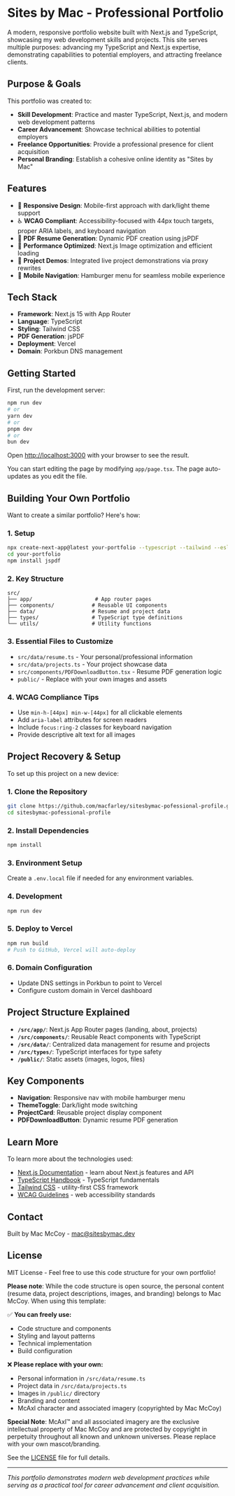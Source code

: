 # Sites by Mac - Professional Portfolio

A modern, responsive portfolio website built with Next.js and TypeScript, showcasing my web development skills and projects. This site serves multiple purposes: advancing my TypeScript and Next.js expertise, demonstrating capabilities to potential employers, and attracting freelance clients.

## Purpose & Goals

This portfolio was created to:
- **Skill Development**: Practice and master TypeScript, Next.js, and modern web development patterns
- **Career Advancement**: Showcase technical abilities to potential employers
- **Freelance Opportunities**: Provide a professional presence for client acquisition
- **Personal Branding**: Establish a cohesive online identity as "Sites by Mac"

## Features

- 🎨 **Responsive Design**: Mobile-first approach with dark/light theme support
- ♿ **WCAG Compliant**: Accessibility-focused with 44px touch targets, proper ARIA labels, and keyboard navigation
- 📄 **PDF Resume Generation**: Dynamic PDF creation using jsPDF
- 🚀 **Performance Optimized**: Next.js Image optimization and efficient loading
- 🔗 **Project Demos**: Integrated live project demonstrations via proxy rewrites
- 📱 **Mobile Navigation**: Hamburger menu for seamless mobile experience

## Tech Stack

- **Framework**: Next.js 15 with App Router
- **Language**: TypeScript
- **Styling**: Tailwind CSS
- **PDF Generation**: jsPDF
- **Deployment**: Vercel
- **Domain**: Porkbun DNS management

## Getting Started

First, run the development server:

```bash
npm run dev
# or
yarn dev
# or
pnpm dev
# or
bun dev
```

Open [http://localhost:3000](http://localhost:3000) with your browser to see the result.

You can start editing the page by modifying `app/page.tsx`. The page auto-updates as you edit the file.

## Building Your Own Portfolio

Want to create a similar portfolio? Here's how:

### 1. Setup
```bash
npx create-next-app@latest your-portfolio --typescript --tailwind --eslint
cd your-portfolio
npm install jspdf
```

### 2. Key Structure
```
src/
├── app/                    # App router pages
├── components/            # Reusable UI components
├── data/                  # Resume and project data
├── types/                 # TypeScript type definitions
└── utils/                 # Utility functions
```

### 3. Essential Files to Customize
- `src/data/resume.ts` - Your personal/professional information
- `src/data/projects.ts` - Your project showcase data
- `src/components/PDFDownloadButton.tsx` - Resume PDF generation logic
- `public/` - Replace with your own images and assets

### 4. WCAG Compliance Tips
- Use `min-h-[44px] min-w-[44px]` for all clickable elements
- Add `aria-label` attributes for screen readers
- Include `focus:ring-2` classes for keyboard navigation
- Provide descriptive alt text for all images

## Project Recovery & Setup

To set up this project on a new device:

### 1. Clone the Repository
```bash
git clone https://github.com/macfarley/sitesbymac-pofessional-profile.git
cd sitesbymac-pofessional-profile
```

### 2. Install Dependencies
```bash
npm install
```

### 3. Environment Setup
Create a `.env.local` file if needed for any environment variables.

### 4. Development
```bash
npm run dev
```

### 5. Deploy to Vercel
```bash
npm run build
# Push to GitHub, Vercel will auto-deploy
```

### 6. Domain Configuration
- Update DNS settings in Porkbun to point to Vercel
- Configure custom domain in Vercel dashboard

## Project Structure Explained

- **`/src/app/`**: Next.js App Router pages (landing, about, projects)
- **`/src/components/`**: Reusable React components with TypeScript
- **`/src/data/`**: Centralized data management for resume and projects
- **`/src/types/`**: TypeScript interfaces for type safety
- **`/public/`**: Static assets (images, logos, files)

## Key Components

- **Navigation**: Responsive nav with mobile hamburger menu
- **ThemeToggle**: Dark/light mode switching
- **ProjectCard**: Reusable project display component
- **PDFDownloadButton**: Dynamic resume PDF generation

## Learn More

To learn more about the technologies used:

- [Next.js Documentation](https://nextjs.org/docs) - learn about Next.js features and API
- [TypeScript Handbook](https://www.typescriptlang.org/docs/) - TypeScript fundamentals
- [Tailwind CSS](https://tailwindcss.com/docs) - utility-first CSS framework
- [WCAG Guidelines](https://www.w3.org/WAI/WCAG21/quickref/) - web accessibility standards

## Contact

Built by Mac McCoy - [mac@sitesbymac.dev](mailto:mac@sitesbymac.dev)

## License

MIT License - Feel free to use this code structure for your own portfolio!

**Please note**: While the code structure is open source, the personal content (resume data, project descriptions, images, and branding) belongs to Mac McCoy. When using this template:

✅ **You can freely use:**
- Code structure and components
- Styling and layout patterns  
- Technical implementation
- Build configuration

❌ **Please replace with your own:**
- Personal information in `/src/data/resume.ts`
- Project data in `/src/data/projects.ts`
- Images in `/public/` directory
- Branding and content
- McAxl character and associated imagery (copyrighted by Mac McCoy)

**Special Note**: McAxl™ and all associated imagery are the exclusive intellectual property of Mac McCoy and are protected by copyright in perpetuity throughout all known and unknown universes. Please replace with your own mascot/branding.

See the [LICENSE](LICENSE) file for full details.

---

*This portfolio demonstrates modern web development practices while serving as a practical tool for career advancement and client acquisition.*
